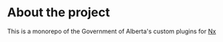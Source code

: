 # About the project
This is a monorepo of the Government of Alberta's custom plugins for [Nx](https://nx.dev)

